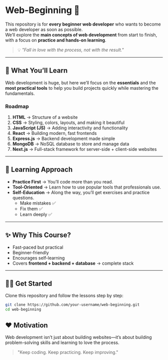 # Web-Beginning 🚀

This repository is for **every beginner web developer** who wants to become a web developer as soon as possible.  
We’ll explore the **main concepts of web development** from start to finish, with a focus on **practice and hands-on learning**.  

> 💡 *"Fall in love with the process, not with the result."*

---

## 📌 What You’ll Learn
Web development is huge, but here we’ll focus on the **essentials** and the **most practical tools** to help you build projects quickly while mastering the fundamentals.

### Roadmap
1. **HTML** → Structure of a website  
2. **CSS** → Styling, colors, layouts, and making it beautiful  
3. **JavaScript (JS)** → Adding interactivity and functionality  
4. **React** → Building modern, fast frontends  
5. **Express.js** → Backend development made simple  
6. **MongoDB** → NoSQL database to store and manage data  
7. **Next.js** → Full-stack framework for server-side + client-side websites  

---

## 🎯 Learning Approach
- **Practice First** → You’ll code more than you read.  
- **Tool-Oriented** → Learn how to use popular tools that professionals use.  
- **Self-Education** → Along the way, you’ll get exercises and practice questions.  
  - Make mistakes ✅  
  - Fix them ✅  
  - Learn deeply ✅  

---

## ✨ Why This Course?
- Fast-paced but practical  
- Beginner-friendly  
- Encourages self-learning  
- Covers **frontend + backend + database** → complete stack  

---

## 🧑‍💻 Get Started
Clone this repository and follow the lessons step by step:  
```bash
git clone https://github.com/your-username/web-beginning.git
cd web-beginning
```
## ❤️ Motivation

Web development isn’t just about building websites—it’s about building problem-solving skills and learning to love the process.

> "Keep coding. Keep practicing. Keep improving."
